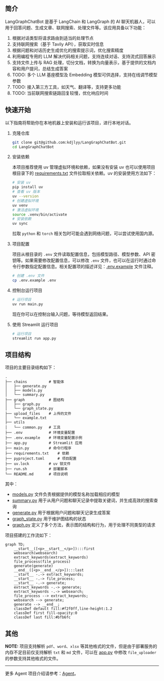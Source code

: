 ## 简介

LangGraphChatBot 是基于 LangChain 和 LangGraph 的 AI 聊天机器人，可以用于回答问题、生成文章、联网搜索、处理文件等。该应用具备以下功能：

1. 根据对话类型将请求路由到适当的处理节点
2. 支持联网搜索（基于 Tavily API），获取实时信息
3. 根据问题和对话历史生成优化的搜索提示词，优化搜索精度
4. 利用编程专用的 LLM 解决代码相关问题，支持连续对话、支持流式回答展示
5. 支持文件上传与 RAG 处理，切分文档，转换为向量表示，基于提供的文档内容和用户提问，总结生成答案
6. TODO: 多个 LLM 基座模型及 Embedding 模型可供选择，支持在线调节模型参数
7. TODO: 接入第三方工具，如天气、翻译等，支持更多功能
8. TODO: 当前联网搜索链路回复较慢，优化响应时间


## 快速开始

以下指南将帮助你在本地机器上安装和运行该项目，进行本地对话。

1. 克隆仓库

	```bash
	git clone git@github.com:kdjlyy/LangGraphChatBot.git
	cd LangGraphChatBot
	```

2. 安装依赖

	本项目推荐使用 uv 管理虚拟环境和依赖，如果没有安装 uv 也可以使用项目根目录下的 [requirements.txt](./requirements.txt) 文件拉取相关依赖。uv 的安装使用方法如下：

	```bash
	# 安装 uv
	pip install uv
	# 查看 uv 版本
	uv --version
	# 创建虚拟环境
	uv venv
	# 激活虚拟环境
	source .venv/bin/activate
	# 安装依赖
	uv sync
	```
	
	拉取 `python` 和 `torch` 相关包时可能会遇到网络问题，可以尝试使用国内源。
	
3. 项目配置

	项目从根目录的 `.env` 文件读取配置信息，包括模型路径、模型参数、API 密钥等。如果需要修改配置信息，可以修改 `.env` 文件，也可以在运行时通过命令行参数指定配置信息。相关配置项的描述详见：[.env.example](./.env.example) 文件注释。

	```bash
	# 创建 .env 文件
	cp .env.example .env
	```

4. 控制台运行项目

	```bash
	# 运行项目
	uv run main.py
	```

	现在你可以在控制台输入问题，等待模型返回结果。

5. 使用 Streamlit 运行项目

	```bash
	# 运行项目
	streamlit run app.py
	```

## 项目结构

项目的主要目录结构如下：

```
.
├── chains  		# 智能体
│   ├── generate.py
│   ├── models.py
│   └── summary.py
├── graph   		# 图结构
│   ├── graph.py
│   └── graph_state.py
├── upload_files    # 上传的文件
│   └── example.txt
├── utils
│   └── common.py 	# 工具
├── .env   			# 环境变量配置
├── .env.example	# 环境变量配置示例
├── app.py 			# Streamlit 应用
├── main.py			# 命令行程序
├── requirements.txt 	# 依赖
├── pyproject.toml 		# 项目配置
├── uv.lock			# uv 锁文件
├── run.sh			# 部署脚本
└── README.md 		# 项目说明
```
其中：

- [models.py](./chains/models.py) 文件负责根据提供的模型名称加载相应的模型
- [summary.py](./chains/summary.py) 用于从用户问题和聊天记录中提取关键词，并生成高效的搜索查询
- [generate.py](./chains/generate.py) 用于根据用户问题和聊天记录生成答案
- [graph_state.py](./graph/graph_state.py) 用于维护图结构的状态
- [graph.py](./graph/graph.py) 定义了多个方法，表示图的结构和行为，用于处理不同类型的请求

项目搭建的工作流如下：

```mermaid
graph TD;
	__start__([<p>__start__</p>]):::first
	websearch(websearch)
	extract_keywords(extract_keywords)
	file_process(file_process)
	generate(generate)
	__end__([<p>__end__</p>]):::last
	__start__ -.-> extract_keywords;
	__start__ -.-> file_process;
	__start__ -.-> generate;
	extract_keywords -.-> generate;
	extract_keywords -.-> websearch;
	file_process --> extract_keywords;
	websearch --> generate;
	generate --> __end__;
	classDef default fill:#f2f0ff,line-height:1.2
	classDef first fill-opacity:0
	classDef last fill:#bfb6fc
```

## 其他

**NOTE:** 项目支持解析 `pdf`、`word`、`xlsx` 等其他格式的文件，但是由于部署服务的内存不足目前仅支持解析 `txt` 和 `md` 文件，可以在 [app.py](./app.py) 中修改 `file_uploader` 的参数支持其他格式的文件。  

---

更多 Agent 项目介绍请参考：[Agent](https://github.com/kdjlyy/Agent)。


